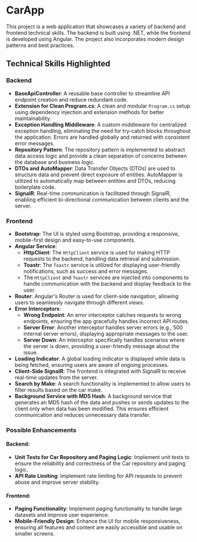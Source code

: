 # CarApp

This project is a web application that showcases a variety of backend and frontend technical skills. The backend is built using .NET, while the frontend is developed using Angular. The project also incorporates modern design patterns and best practices.

## Technical Skills Highlighted

### Backend

- **BaseApiController**: A reusable base controller to streamline API endpoint creation and reduce redundant code.
- **Extension for Clean Program.cs**: A clean and modular `Program.cs` setup using dependency injection and extension methods for better maintainability.
- **Exception Handling Middleware**: A custom middleware for centralized exception handling, eliminating the need for try-catch blocks throughout the application. Errors are handled globally and returned with consistent error messages.
- **Repository Pattern**: The repository pattern is implemented to abstract data access logic and provide a clean separation of concerns between the database and business logic.
- **DTOs and AutoMapper**: Data Transfer Objects (DTOs) are used to structure data and prevent direct exposure of entities. AutoMapper is utilized to automatically map between entities and DTOs, reducing boilerplate code.
- **SignalR**: Real-time communication is facilitated through SignalR, enabling efficient bi-directional communication between clients and the server.


### Frontend

- **Bootstrap**: The UI is styled using Bootstrap, providing a responsive, mobile-first design and easy-to-use components.
- **Angular Service**:
  - **HttpClient**: The `HttpClient` service is used for making HTTP requests to the backend, handling data retrieval and submission.
  - **Toastr**: The `Toastr` service is utilized for displaying user-friendly notifications, such as success and error messages.
  - The `HttpClient` and `Toastr` services are injected into components to handle communication with the backend and display feedback to the user.
- **Router**: Angular's Router is used for client-side navigation, allowing users to seamlessly navigate through different views.
- **Error Interceptors**:
  - **Wrong Endpoint**: An error interceptor catches requests to wrong endpoints, ensuring the app gracefully handles incorrect API routes.
  - **Server Error**: Another interceptor handles server errors (e.g., 500 internal server errors), displaying appropriate messages to the user.
  - **Server Down**: An interceptor specifically handles scenarios where the server is down, providing a user-friendly message about the issue.
- **Loading Indicator**: A global loading indicator is displayed while data is being fetched, ensuring users are aware of ongoing processes.
- **Client-Side SignalR**: The frontend is integrated with SignalR to receive real-time updates from the server.
- **Search by Make**: A search functionality is implemented to allow users to filter results based on the car make.
- **Background Service with MD5 Hash**: A background service that generates an MD5 hash of the data and pushes or sends updates to the client only when data has been modified. This ensures efficient communication and reduces unnecessary data transfer.

### Possible Enhancements

#### Backend:
- **Unit Tests for Car Repository and Paging Logic**: Implement unit tests to ensure the reliability and correctness of the Car repository and paging logic.
- **API Rate Limiting**: Implement rate limiting for API requests to prevent abuse and improve server stability.

#### Frontend:
- **Paging Functionality**: Implement paging functionality to handle large datasets and improve user experience.
- **Mobile-Friendly Design**: Enhance the UI for mobile responsiveness, ensuring all features and content are easily accessible and usable on smaller screens.
